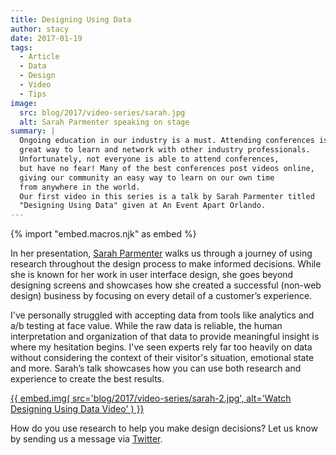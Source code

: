 ```yaml
---
title: Designing Using Data
author: stacy
date: 2017-01-19
tags:
  - Article
  - Data
  - Design
  - Video
  - Tips
image:
  src: blog/2017/video-series/sarah.jpg
  alt: Sarah Parmenter speaking on stage
summary: |
  Ongoing education in our industry is a must. Attending conferences is a
  great way to learn and network with other industry professionals.
  Unfortunately, not everyone is able to attend conferences,
  but have no fear! Many of the best conferences post videos online,
  giving our community an easy way to learn on our own time
  from anywhere in the world.
  Our first video in this series is a talk by Sarah Parmenter titled
  "Designing Using Data" given at An Event Apart Orlando.
---
```


{% import "embed.macros.njk" as embed %}

In her presentation, [Sarah Parmenter] walks us through a journey of
using research throughout the design process to make informed decisions.
While she is known for her work in user interface design, she goes
beyond designing screens and showcases how she created a successful
(non-web design) business by focusing on every detail of a customer’s
experience.

I've personally struggled with accepting data from tools like analytics
and a/b testing at face value. While the raw data is reliable, the human
interpretation and organization of that data to provide meaningful
insight is where my hesitation begins. I've seen experts rely far too
heavily on data without considering the context of their visitor's
situation, emotional state and more. Sarah’s talk showcases how you can
use both research and experience to create the best results.

[{{ embed.img(
  src='blog/2017/video-series/sarah-2.jpg',
  alt='Watch Designing Using Data Video'
) }}][video]

How do you use research to help you make design decisions? Let us know by
sending us a message via [Twitter].

[Sarah Parmenter]: https://www.sazzy.co.uk/
[video]: https://vimeo.com/120804557
[Twitter]: https://twitter.com/oddbird
